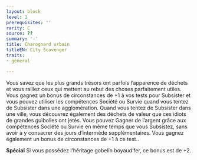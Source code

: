 ```yaml
---
layout: block
level: 1
prerequisites: ''
rarity: C
source: ??
summary: '-'
title: Charognard urbain
titleEN: City Scavenger
traits:
- general

---
```


<p>Vous savez que les plus grands trésors ont parfois l’apparence de déchets et vous raillez ceux qui mettent au rebut des choses parfaitement utiles. Vous gagnez un bonus de circonstances de +1 à vos tests pour Subsister et vous pouvez utiliser les compétences Société ou Survie quand vous tentez de Subsister dans une agglomération. Quand vous tentez de Subsister dans une ville, vous découvrez également des déchets de valeur que ces idiots de grandes guibolles ont jetés. Vous pouvez Gagner de l’argent grâce aux compétences Société ou Survie en même temps que vous Subsistez, sans avoir à y consacrer des jours d’intermède supplémentaires. Vous gagnez également un bonus de circonstances de +1 à ce test..</p>
<p><strong>Spécial</strong> Si vous possédez l’héritage gobelin boyaud’fer, ce bonus est de +2.</p>
